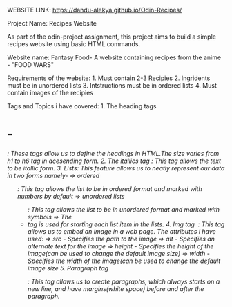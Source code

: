 WEBSITE LINK: https://dandu-alekya.github.io/Odin-Recipes/

Project Name: Recipes Website

As part of the odin-project assignment, this project aims to build a simple recipes website using basic HTML commands. 

Website name: Fantasy Food- A website containing recipes from the anime - "FOOD WARS"

Requirements of the website:
    1. Must contain 2-3 Recipies 
    2. Ingridents must be in unordered lists
    3. Intstructions must be in ordered lists
    4. Must contain images of the recipies

Tags and Topics i have covered: 
    1. The heading tags <h1>-<h6> : These tags allow us to define the headings in HTML.The size varies from h1 to h6 tag in acesending form.
    2. The itallics tag <em> : This tag allows the text to be itallic form.
    3. Lists: This feature allows us to neatly represent our data in two forms namely-
        => ordered <ol> : This tag allows the list to be in ordered format and marked with numbers by default
        => unordered lists <ul> : This tag allows the list to be in unordered format and marked with symbols
        => The <li> tag is used for starting each list item in the lists.
    4. Img tag <img> : This tag allows us to embed an image in a web page. The attributes i have used:
        => src - Specifies the path to the image
        => alt - Specifies an alternate text for the image
        => height - Specifies the height of the image(can be used to change the default image size)
        => width - Specifies the width of the image(can be used to change the default image size
    5. Paragraph tag <p> : This tag allows us to create paragraphs, which always starts on a new line, and have margins(white space) before and after the paragraph.
